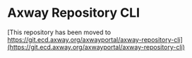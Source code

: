 # Axway Repository CLI

[This repository has been moved to https://git.ecd.axway.org/axwayportal/axway-repository-cli](https://git.ecd.axway.org/axwayportal/axway-repository-cli)
